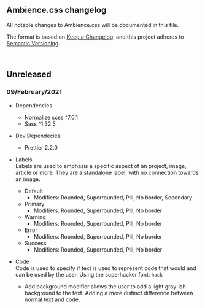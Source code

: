 <h2>Ambience.css changelog</h2>

All notable changes to Ambience.css will be documented in this file.

The format is based on [Keep a Changelog](https://keepachangelog.com/en/1.0.0/), and this project adheres to [Semantic Versioning](https://semver.org/spec/v2.0.0.html).

<br>

## Unreleased

### 09/February/2021
- Dependencies
    - Normalize scss ^7.0.1
    - Sass ^1.32.5
    
- Dev Dependecies
    - Prettier 2.2.0

- Labels <br />
Labels are used to emphasis a specific aspect of an project, image, article or more. They are a standalone label, with no connection towards an image. 
    - Default
      - Modifiers: Rounded, Superrounded, Pill, No border, Secondary
    - Primary
      - Modifiers: Rounded, Superrounded, Pill, No border
    - Warning
      - Modifiers: Rounded, Superrounded, Pill, No border
    - Error
      - Modifiers: Rounded, Superrounded, Pill, No border
    - Success
      - Modifiers: Rounded, Superrounded, Pill, No border
- Code <br />
Code is used to specify if text is used to represent code that would and can be used by the user. Using the superhacker font: `hack`
    - Add background modifier allows the user to add a light gray-ish background to the text. Adding a more distinct difference between normal text and code.
